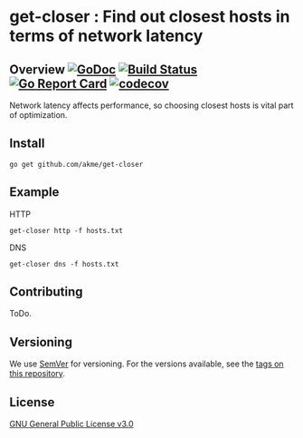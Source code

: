 # get-closer : Find out closest hosts in terms of network latency

## Overview [![GoDoc](https://godoc.org/github.com/akme/get-closer?status.svg)](https://godoc.org/github.com/akme/get-closer) [![Build Status](https://travis-ci.org/akme/get-closer.svg?branch=master)](https://travis-ci.org/akme/get-closer) [![Go Report Card](https://goreportcard.com/badge/github.com/akme/get-closer)](https://goreportcard.com/report/github.com/akme/get-closer) [![codecov](https://codecov.io/gh/akme/get-closer/branch/master/graph/badge.svg)](https://codecov.io/gh/akme/get-closer)


Network latency affects performance, so choosing closest hosts is vital part of optimization.

## Install

```
go get github.com/akme/get-closer
```

## Example
HTTP
```
get-closer http -f hosts.txt
```
DNS
```
get-closer dns -f hosts.txt
```


## Contributing

ToDo.

## Versioning

We use [SemVer](http://semver.org/) for versioning. For the versions available, see the [tags on this repository](https://github.com/akme/get-closer/tags). 


## License
[GNU General Public License v3.0](https://github.com/akme/get-closer/blob/master/LICENSE)

